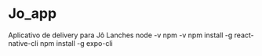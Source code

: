 # Jo_app
Aplicativo de delivery para Jô Lanches
node -v
npm -v
npm install -g react-native-cli
npm install -g expo-cli
